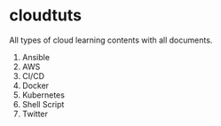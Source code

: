 # cloudtuts
All types of cloud learning contents with all documents. 


1. Ansible
2. AWS
3. CI/CD
4. Docker
5. Kubernetes
6. Shell Script
7. Twitter